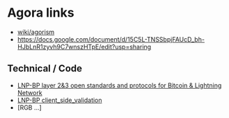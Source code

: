 # Agora links

- [wiki/agorism](https://en.wikipedia.org/wiki/Agorism)
- https://docs.google.com/document/d/15C5L-TNSSbpjFAUcD_bh-HJbLnR1zyvh9C7wnszHTpE/edit?usp=sharing

## Technical / Code

- [LNP-BP  layer 2&3 open standards and protocols for Bitcoin & Lightning Network](https://github.com/lnp-bp)
- [LNP-BP client_side_validation](https://github.com/LNP-BP/client_side_validation/)
- [RGB ...]


